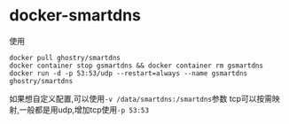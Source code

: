 # docker-smartdns
使用
```
docker pull ghostry/smartdns
docker container stop gsmartdns && docker container rm gsmartdns
docker run -d -p 53:53/udp --restart=always --name gsmartdns ghostry/smartdns
```
如果想自定义配置,可以使用`-v /data/smartdns:/smartdns`参数
tcp可以按需映射,一般都是用udp,增加tcp使用`-p 53:53`
